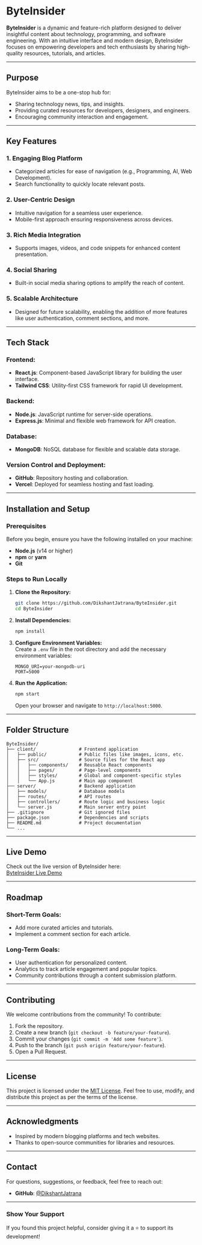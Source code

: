 # ByteInsider
**ByteInsider** is a dynamic and feature-rich platform designed to deliver insightful content about technology, programming, and software engineering. With an intuitive interface and modern design, ByteInsider focuses on empowering developers and tech enthusiasts by sharing high-quality resources, tutorials, and articles.  

---

## **Purpose**  
ByteInsider aims to be a one-stop hub for:  
- Sharing technology news, tips, and insights.  
- Providing curated resources for developers, designers, and engineers.  
- Encouraging community interaction and engagement.  

---

## **Key Features**  

### 1. **Engaging Blog Platform**  
- Categorized articles for ease of navigation (e.g., Programming, AI, Web Development).  
- Search functionality to quickly locate relevant posts.  

### 2. **User-Centric Design**  
- Intuitive navigation for a seamless user experience.  
- Mobile-first approach ensuring responsiveness across devices.  

### 3. **Rich Media Integration**  
- Supports images, videos, and code snippets for enhanced content presentation.  

### 4. **Social Sharing**  
- Built-in social media sharing options to amplify the reach of content.  

### 5. **Scalable Architecture**  
- Designed for future scalability, enabling the addition of more features like user authentication, comment sections, and more.  

---

## **Tech Stack**  

### **Frontend:**  
- **React.js**: Component-based JavaScript library for building the user interface.  
- **Tailwind CSS**: Utility-first CSS framework for rapid UI development.  

### **Backend:**  
- **Node.js**: JavaScript runtime for server-side operations.  
- **Express.js**: Minimal and flexible web framework for API creation.  

### **Database:**  
- **MongoDB**: NoSQL database for flexible and scalable data storage.  

### **Version Control and Deployment:**  
- **GitHub**: Repository hosting and collaboration.  
- **Vercel**: Deployed for seamless hosting and fast loading.  

---

##  **Installation and Setup**  

### **Prerequisites**  
Before you begin, ensure you have the following installed on your machine:  
- **Node.js** (v14 or higher)  
- **npm** or **yarn**  
- **Git**  

### **Steps to Run Locally**  
1. **Clone the Repository:**  
   ```bash
   git clone https://github.com/DikshantJatrana/ByteInsider.git
   cd ByteInsider
   ```

2. **Install Dependencies:**  
   ```bash
   npm install
   ```

3. **Configure Environment Variables:**  
   Create a `.env` file in the root directory and add the necessary environment variables:  
   ```env
   MONGO_URI=your-mongodb-uri
   PORT=5000
   ```

4. **Run the Application:**  
   ```bash
   npm start
   ```
   Open your browser and navigate to `http://localhost:5000`.  

---

## **Folder Structure**  

```plaintext
ByteInsider/
├── client/                # Frontend application
│   ├── public/            # Public files like images, icons, etc.
│   ├── src/               # Source files for the React app
│   │   ├── components/    # Reusable React components
│   │   ├── pages/         # Page-level components
│   │   ├── styles/        # Global and component-specific styles
│   │   └── App.js         # Main app component
├── server/                # Backend application
│   ├── models/            # Database models
│   ├── routes/            # API routes
│   ├── controllers/       # Route logic and business logic
│   └── server.js          # Main server entry point
├── .gitignore             # Git ignored files
├── package.json           # Dependencies and scripts
├── README.md              # Project documentation
└── ...
```

---

## **Live Demo**  
Check out the live version of ByteInsider here:  
[ByteInsider Live Demo](https://byteinsider.vercel.app)  

---

## **Roadmap**  

### Short-Term Goals:  
- Add more curated articles and tutorials.  
- Implement a comment section for each article.  

### Long-Term Goals:  
- User authentication for personalized content.  
- Analytics to track article engagement and popular topics.  
- Community contributions through a content submission platform.  

---

## **Contributing**  

We welcome contributions from the community! To contribute:  
1. Fork the repository.  
2. Create a new branch (`git checkout -b feature/your-feature`).  
3. Commit your changes (`git commit -m 'Add some feature'`).  
4. Push to the branch (`git push origin feature/your-feature`).  
5. Open a Pull Request.  

---

## **License**  

This project is licensed under the [MIT License](LICENSE). Feel free to use, modify, and distribute this project as per the terms of the license.  

---

## **Acknowledgments**  

- Inspired by modern blogging platforms and tech websites.  
- Thanks to open-source communities for libraries and resources.  

---

## **Contact**  

For questions, suggestions, or feedback, feel free to reach out:  
- **GitHub**: [@DikshantJatrana](https://github.com/DikshantJatrana)  

---

### **Show Your Support**  
If you found this project helpful, consider giving it a ⭐ to support its development!  
